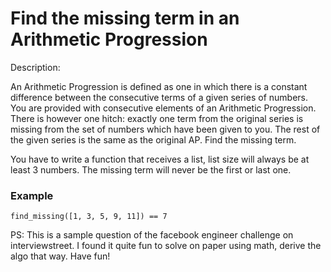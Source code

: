 # Find the missing term in an Arithmetic Progression
Description:

An Arithmetic Progression is defined as one in which there is a constant difference between the consecutive terms of a given series of numbers. You are provided with consecutive elements of an Arithmetic Progression. There is however one hitch: exactly one term from the original series is missing from the set of numbers which have been given to you. The rest of the given series is the same as the original AP. Find the missing term.

You have to write a function that receives a list, list size will always be at least 3 numbers. The missing term will never be the first or last one.
### Example

```find_missing([1, 3, 5, 9, 11]) == 7```

PS: This is a sample question of the facebook engineer challenge on interviewstreet. I found it quite fun to solve on paper using math, derive the algo that way. Have fun!
